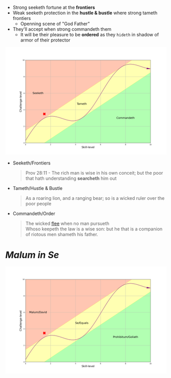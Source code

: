 - Strong seeketh fortune at the **frontiers**
- Weak seeketh protection in the **hustle & bustle** where strong tameth frontiers
   - Openning scene of "God Father"
- They'll accept when strong commandeth them
   - It will be their pleasure to be **ordered** as they `hideth` in shadow of armor of their protector

![](proverbs28.png)

- Seeketh/Frontiers
   > Prov 28:11 - The rich man is wise in his own conceit; but the poor that hath understanding **searcheth** him out
- Tameth/Hustle & Bustle
   > As a roaring lion, and a ranging bear; so is a wicked ruler over the poor people
- Commandeth/Order
   > The wicked [flee](https://www.biblegateway.com/passage/?search=Proverbs%2028&version=KJV) when no man pursueth   
   > Whoso keepeth the law is a wise son: but he that is a companion of riotous men shameth his father.

# *Malum in Se*

![](maluminse.png)

